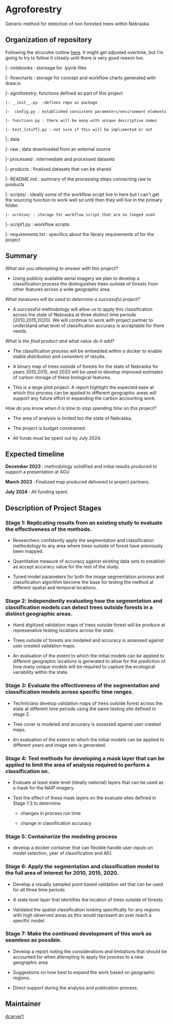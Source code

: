 # Agroforestry

Generic method for detection of non forested trees within Nebraska

## Organization of repository
Following the strucutre outline [here](https://gist.github.com/ericmjl/27e50331f24db3e8f957d1fe7bbbe510). It might get adjusted overtime, but I'm going to try to follow it closely until there is very good reason too.

|- notebooks : storeage for .ipynb files

|- flowcharts : storage for concept and workflow charts generated with draw.io

|- agroforestry: functions defined as part of this project

    |- __init__.py  :defines repo as package

    |-  config.py : established consistent parameters/environment elements

    |- functions.py : there will be many with unique descriptive names

    |- test_{stuff}.py : not sure if this will be implimented or not

|- data

   |- raw : data downloaded from an external source

   |- processed : intermediate and processed datasets

   |- products : finalized datasets that can be shared

   |- README.md : summary of the processing steps connecting raw to products

|- scripts/ : ideally some of the workflow script live in here but I can't get the sourcing function to work well so until then they will live in the primary folder.

    |- archive/ : storage for workflow script that are no longed used

|- script1.py : workflow scripts

|- requirements.txt : specifics about the library requirements of for the project






## Summary

*What are you attempting to answer with this project?*

-   Using publicly available aerial imagery we plan to develop a classification process the distinguishes trees outside of forests from other features across a wide geographic area.

*What measures will be used to determine a successful project?*

-   A successful methodology will allow us to apply this classification across the state of Nebraska at three distinct time periods (2010,2015,2020). We will continue to work with project partner to understand what level of classification accuracy is acceptable for there needs.

*What is the final product and what value do it add?*

-   The classification process will be embedded within a docker to enable stable distribution and consistent of results.

-   A binary map of trees outside of forests for the state of Nebraska for years 2010,2015, and 2020 will be used to develop improved estimates of carbon storage of these biological features.

-   This is a large pilot project. A report highlight the expected ease at which this process can be applied to different geographic areas will support any future effort in expanding the carbon accounting work.

*How do you know when it is time to stop spending time on this project?*

-   The area of analysis is limited too the state of Nebraska.

-   The project is budget constrained.

-   All funds must be spent out by July 2024.

## Expected timeline

**December 2023** : methodology solidified and initial results produced to support a presentation at AGU

**March 2023** : Finalized map produced delivered to project partners.

**July 2024** : All funding spent.

## Description of Project Stages

### Stage 1: Replicating results from an existing study to evaluate the effectiveness of the methods.

-   Researchers confidently apply the segmentation and classification methodology to any area where trees outside of forest have previously been mapped.

-   Quantitative measure of accuracy against existing data sets to establish as accept accuracy value for the rest of the study.

-   Tuned model parameters for both the image segmentation process and classification algorithm become the base for testing the method at different spatial and temporal locations.

### Stage 2: Independently evaluating how the segmentation and classification models can detect trees outside forests in a distinct geographic areas.

-   Hand digitized validation maps of trees outside forest will be produce at represenative testing locations across the state.

-   Trees outside of forests are modeled and accuracy is assessed against user created vaildation maps.

-   An evaluation of the extent to which the initial models can be applied to different geographic locations is generated to allow for the prediction of how many unique models will be required to capture the ecological variability within the state.

### Stage 3: Evaluate the effectiveness of the segmentation and classification models across specific time ranges.

-   Technicians develop validation maps of trees outside forest across the state at different time periods using the same testing site defined in stage 2.

-   Tree cover is modeled and accuracy is assessed against user created maps.

-   An evaluation of the extent to which the initial models can be applied to different years and image sets is generated.

### Stage 4: Test methods for developing a mask layer that can be applied to limit the area of analysis required to perform a classification on.

-   Evaluate at least state level (ideally national) layers that can be used as a mask for the NAIP imagery.

-   Test the effect of these mask layers on the evaluate sites defined in Stage 1:3 to determine

    -   changes in process run time

    -   change in classification accuracy

### Stage 5: Containerize the modeling process

-   develop a docker container that can flexible handle user inputs on model selection, year of classification and AIO.

### Stage 6: Apply the segmentation and classification model to the full area of interest for 2010, 2015, 2020.

-   Develop a visually sampled point based validation set that can be used for all three time periods

-   A state level layer that identifies the location of trees outside of forests.

-   Validated the spatial classification looking specifically for any regions with high observed areas as this would represent an over reach a specific model.

### Stage 7: Make the continued development of this work as seamless as possible.

-   Develop a report noting the considerations and limitations that should be accounted for when attempting to apply the process to a new geographic area

-   Suggestions on how best to expand the work based on geographic regions.

-   Direct support during the analysis and publication process.

## Maintainer

[dcarver1](https://github.com/dcarver1)
